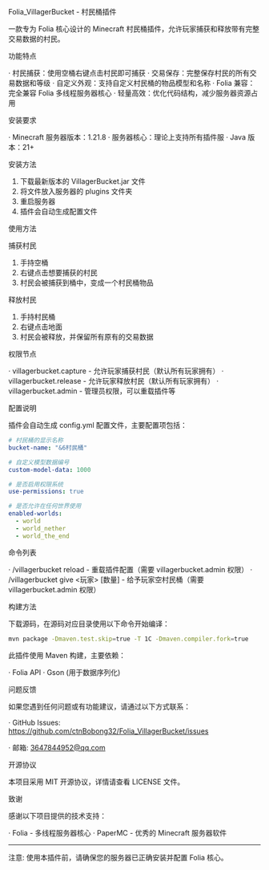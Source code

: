 Folia_VillagerBucket - 村民桶插件

一款专为 Folia 核心设计的 Minecraft 村民桶插件，允许玩家捕获和释放带有完整交易数据的村民。

功能特点

·  村民捕获：使用空桶右键点击村民即可捕获
·  交易保存：完整保存村民的所有交易数据和等级
·  自定义外观：支持自定义村民桶的物品模型和名称
·  Folia 兼容：完全兼容 Folia 多线程服务器核心
·  轻量高效：优化代码结构，减少服务器资源占用

安装要求

· Minecraft 服务器版本：1.21.8
· 服务器核心：理论上支持所有插件服
· Java 版本：21+

安装方法

1. 下载最新版本的 VillagerBucket.jar 文件
2. 将文件放入服务器的 plugins 文件夹
3. 重启服务器
4. 插件会自动生成配置文件

使用方法

捕获村民

1. 手持空桶
2. 右键点击想要捕获的村民
3. 村民会被捕获到桶中，变成一个村民桶物品

释放村民

1. 手持村民桶
2. 右键点击地面
3. 村民会被释放，并保留所有原有的交易数据

权限节点

· villagerbucket.capture - 允许玩家捕获村民（默认所有玩家拥有）
· villagerbucket.release - 允许玩家释放村民（默认所有玩家拥有）
· villagerbucket.admin - 管理员权限，可以重载插件等

配置说明

插件会自动生成 config.yml 配置文件，主要配置项包括：

```yaml
# 村民桶的显示名称
bucket-name: "&6村民桶"

# 自定义模型数据编号
custom-model-data: 1000

# 是否启用权限系统
use-permissions: true

# 是否允许在任何世界使用
enabled-worlds:
  - world
  - world_nether
  - world_the_end
```

命令列表

· /villagerbucket reload - 重载插件配置（需要 villagerbucket.admin 权限）
· /villagerbucket give <玩家> [数量] - 给予玩家空村民桶（需要 villagerbucket.admin 权限）

构建方法

下载源码，在源码对应目录使用以下命令开始编译：

```bash
mvn package -Dmaven.test.skip=true -T 1C -Dmaven.compiler.fork=true
```

此插件使用 Maven 构建，主要依赖：

· Folia API
· Gson (用于数据序列化)

问题反馈

如果您遇到任何问题或有功能建议，请通过以下方式联系：

· GitHub Issues: https://github.com/ctnBobong32/Folia_VillagerBucket/issues

· 邮箱: 3647844952@qq.com

开源协议

本项目采用 MIT 开源协议，详情请查看 LICENSE 文件。

致谢

感谢以下项目提供的技术支持：

· Folia - 多线程服务器核心
· PaperMC - 优秀的 Minecraft 服务器软件

---

注意: 使用本插件前，请确保您的服务器已正确安装并配置 Folia 核心。
